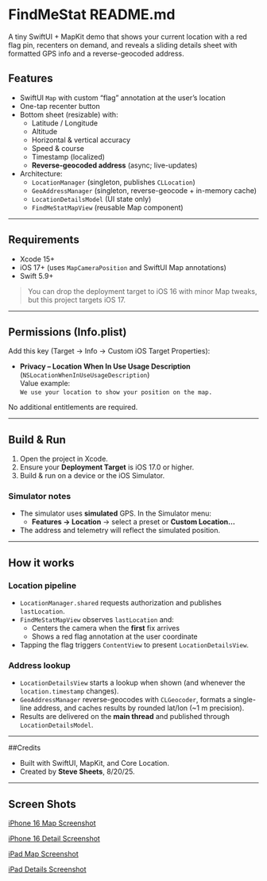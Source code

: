 # FindMeStat README.md

A tiny SwiftUI + MapKit demo that shows your current location with a red flag pin, recenters on demand, and reveals a sliding details sheet with formatted GPS info and a reverse-geocoded address.

## Features

- SwiftUI `Map` with custom “flag” annotation at the user’s location  
- One-tap recenter button  
- Bottom sheet (resizable) with:
  - Latitude / Longitude
  - Altitude
  - Horizontal & vertical accuracy
  - Speed & course
  - Timestamp (localized)
  - **Reverse-geocoded address** (async; live-updates)
- Architecture:
  - `LocationManager` (singleton, publishes `CLLocation`)
  - `GeoAddressManager` (singleton, reverse-geocode + in-memory cache)
  - `LocationDetailsModel` (UI state only)
  - `FindMeStatMapView` (reusable Map component)

---

## Requirements

- Xcode 15+
- iOS 17+ (uses `MapCameraPosition` and SwiftUI Map annotations)
- Swift 5.9+

> You can drop the deployment target to iOS 16 with minor Map tweaks, but this project targets iOS 17.

---

## Permissions (Info.plist)

Add this key (Target → Info → Custom iOS Target Properties):

- **Privacy – Location When In Use Usage Description** (`NSLocationWhenInUseUsageDescription`)  
  Value example:  
  `We use your location to show your position on the map.`

No additional entitlements are required.

---

## Build & Run

1. Open the project in Xcode.
2. Ensure your **Deployment Target** is iOS 17.0 or higher.
3. Build & run on a device or the iOS Simulator.

### Simulator notes
- The simulator uses **simulated** GPS. In the Simulator menu:
  - **Features → Location** → select a preset or **Custom Location…**
- The address and telemetry will reflect the simulated position.

---

## How it works

### Location pipeline
- `LocationManager.shared` requests authorization and publishes `lastLocation`.
- `FindMeStatMapView` observes `lastLocation` and:
  - Centers the camera when the **first** fix arrives
  - Shows a red flag annotation at the user coordinate
- Tapping the flag triggers `ContentView` to present `LocationDetailsView`.

### Address lookup
- `LocationDetailsView` starts a lookup when shown (and whenever the `location.timestamp` changes).  
- `GeoAddressManager` reverse-geocodes with `CLGeocoder`, formats a single-line address, and caches results by rounded lat/lon (~1 m precision).
- Results are delivered on the **main thread** and published through `LocationDetailsModel`.

---

##Credits
- Built with SwiftUI, MapKit, and Core Location.
- Created by **Steve Sheets**, 8/20/25.

---

## Screen Shots

[iPhone 16 Map Screenshot](screenshots/FindMeState-iPhoneMap.png)

[iPhone 16 Detail Screenshot](screenshots/FindMeState-iPhoneDetails.png)

[iPad Map Screenshot](screenshots/FindMeState-iPadMap.png)

[iPad Details Screenshot](screenshots/FindMeState-iPadDetails.png)


